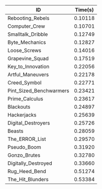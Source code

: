|ID|Time(s)|
|-|-|
|Rebooting_Rebels|0.10118|
|Computer_Crew|0.10701|
|Smalltalk_Dribble|0.12749|
|Byte_Mechanics|0.12827|
|Loose_Screws|0.14016|
|Grapevine_Squad|0.17519|
|Key_to_Innovation|0.22056|
|Artful_Maneuvers|0.22178|
|Creed_Symbol|0.22771|
|Pint_Sized_Benchwarmers|0.23421|
|Prime_Calculus|0.23617|
|Blackouts|0.24897|
|Hackerjacks|0.25639|
|Digital_Destroyers|0.25726|
|Beasts|0.28059|
|The_ERROR_List|0.29570|
|Pseudo_Boom|0.31920|
|Gonzo_Brutes|0.32780|
|Digitally_Destroyed|0.33660|
|Rug_Heed_Bend|0.51274|
|The_Hit_Blunders|0.53384|

